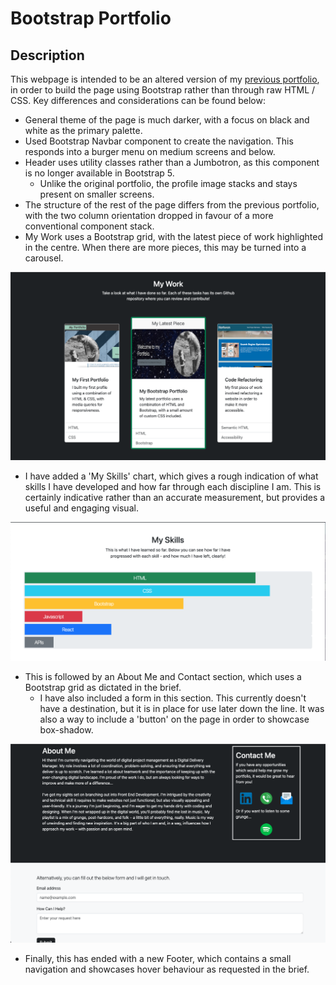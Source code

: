 # Bootstrap Portfolio

## Description

This webpage is intended to be an altered version of my [previous portfolio](https://michaelfriel.github.io/My-portfolio/), in order to build the page using Bootstrap rather than through raw HTML / CSS.
Key differences and considerations can be found below: 

* General theme of the page is much darker, with a focus on black and white as the primary palette. 
* Used Bootstrap Navbar component to create the navigation. This responds into a burger menu on medium screens and below.
* Header uses utility classes rather than a Jumbotron, as this component is no longer available in Bootstrap 5.
  * Unlike the original portfolio, the profile image stacks and stays present on smaller screens.
* The structure of the rest of the page differs from the previous portfolio, with the two column orientation dropped in favour of a more conventional component stack.
* My Work uses a Bootstrap grid, with the latest piece of work highlighted in the centre. When there are more pieces, this may be turned into a carousel.

![Screenshot of the My Work section](Images/My-Work.png)

* I have added a 'My Skills' chart, which gives a rough indication of what skills I have developed and how far through each discipline I am. This is certainly indicative rather than an accurate measurement, but provides a useful and engaging visual.

![Screenshot showing the My Skills section](Images/image.png)

* This is followed by an About Me and Contact section, which uses a Bootstrap grid as dictated in the brief.
  * I have also included a form in this section. This currently doesn't have a destination, but it is in place for use later down the line. It was also a way to include a 'button' on the page in order to showcase box-shadow.

![New About Me and Contact section, with form.](Images/about-and-contact.png)
* Finally, this has ended with a new Footer, which contains a small navigation and showcases hover behaviour as requested in the brief.